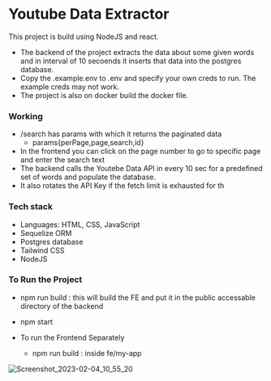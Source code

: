 
# Youtube Data Extractor

This project is build using NodeJS and react.

- The backend of the project extracts the data about some given words and in interval of 10 secoends it inserts that data into the postgres database. 
- Copy the .example.env to .env and specify your own creds to run. The example creds may not work.
- The project is also on docker build the docker file.

### Working
- /search has params with which it returns the paginated data
  - params{perPage,page,search,id}
- In the frontend you can click on the page number to go to specific page and enter the search text
- The backend calls the Youtebe Data API in every 10 sec for a predefined set of words and populate the database.
- It also rotates the API Key if the fetch limit is exhausted for th

### Tech stack

- Languages: HTML, CSS, JavaScript
- Sequelize ORM
- Postgres database
- Tailwind CSS 
- NodeJS 



### To Run the Project
- npm run build : this will build the FE and put it in the public accessable directory of the backend 
- npm start 

- To run the Frontend Separately 
    - npm run build : inside fe/my-app
  
  
  
![Screenshot_2023-02-04_10_55_20](https://user-images.githubusercontent.com/42701850/216750512-2d5436e6-f297-4647-91f6-7bc9213f4827.png)

